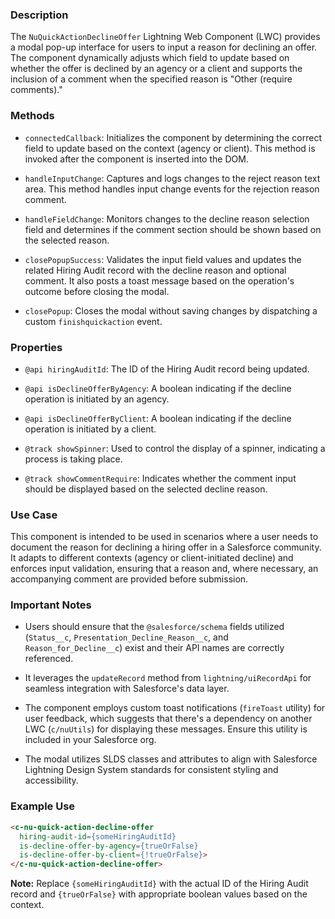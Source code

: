 ### Description

The `NuQuickActionDeclineOffer` Lightning Web Component (LWC) provides a modal pop-up interface for users to input a reason for declining an offer. The component dynamically adjusts which field to update based on whether the offer is declined by an agency or a client and supports the inclusion of a comment when the specified reason is "Other (require comments)."

### Methods

- `connectedCallback`: Initializes the component by determining the correct field to update based on the context (agency or client). This method is invoked after the component is inserted into the DOM.
  
- `handleInputChange`: Captures and logs changes to the reject reason text area. This method handles input change events for the rejection reason comment.
  
- `handleFieldChange`: Monitors changes to the decline reason selection field and determines if the comment section should be shown based on the selected reason.
  
- `closePopupSuccess`: Validates the input field values and updates the related Hiring Audit record with the decline reason and optional comment. It also posts a toast message based on the operation's outcome before closing the modal.
  
- `closePopup`: Closes the modal without saving changes by dispatching a custom `finishquickaction` event.

### Properties

- `@api hiringAuditId`: The ID of the Hiring Audit record being updated.
  
- `@api isDeclineOfferByAgency`: A boolean indicating if the decline operation is initiated by an agency.
  
- `@api isDeclineOfferByClient`: A boolean indicating if the decline operation is initiated by a client.
  
- `@track showSpinner`: Used to control the display of a spinner, indicating a process is taking place.
  
- `@track showCommentRequire`: Indicates whether the comment input should be displayed based on the selected decline reason.

### Use Case

This component is intended to be used in scenarios where a user needs to document the reason for declining a hiring offer in a Salesforce community. It adapts to different contexts (agency or client-initiated decline) and enforces input validation, ensuring that a reason and, where necessary, an accompanying comment are provided before submission.

### Important Notes

- Users should ensure that the `@salesforce/schema` fields utilized (`Status__c`, `Presentation_Decline_Reason__c`, and `Reason_for_Decline__c`) exist and their API names are correctly referenced.
  
- It leverages the `updateRecord` method from `lightning/uiRecordApi` for seamless integration with Salesforce's data layer.
  
- The component employs custom toast notifications (`fireToast` utility) for user feedback, which suggests that there's a dependency on another LWC (`c/nuUtils`) for displaying these messages. Ensure this utility is included in your Salesforce org.
  
- The modal utilizes SLDS classes and attributes to align with Salesforce Lightning Design System standards for consistent styling and accessibility.

### Example Use

```html
<c-nu-quick-action-decline-offer
  hiring-audit-id={someHiringAuditId}
  is-decline-offer-by-agency={trueOrFalse}
  is-decline-offer-by-client={!trueOrFalse}>
</c-nu-quick-action-decline-offer>
```

**Note:** Replace `{someHiringAuditId}` with the actual ID of the Hiring Audit record and `{trueOrFalse}` with appropriate boolean values based on the context.